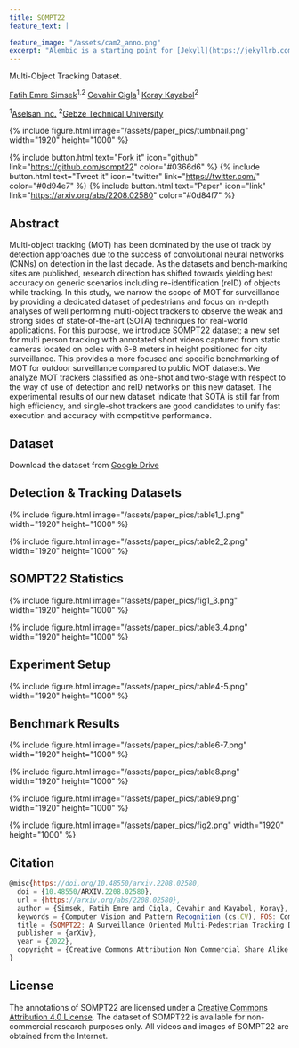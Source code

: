 ```yaml
---
title: SOMPT22
feature_text: | 
  
feature_image: "/assets/cam2_anno.png"
excerpt: "Alembic is a starting point for [Jekyll](https://jekyllrb.com/) projects. Rather than starting from scratch, this boilerplate is designed to get the ball rolling immediately. Install it, configure it, tweak it, push it."
---
```


Multi-Object Tracking Dataset. 

[Fatih Emre Simsek](https://www.linkedin.com/in/fatihemresimsek/ "Fatih Emre Simsek")<sup>1,2</sup> [Cevahir Cigla](https://www.linkedin.com/in/cevahir-%C3%A7%C4%B1%C4%9Fla-phd-19236135/ "Cevahir Cigla")<sup>1</sup> [Koray Kayabol](https://www.linkedin.com/in/koray-kayabol-75454045/ "Koray Kayabol")<sup>2</sup>

<sup>1</sup>[Aselsan Inc.](https://www.linkedin.com/company/aselsan/mycompany/ "Aselsan Inc.") <sup>2</sup>[Gebze Technical University](https://www.linkedin.com/school/gebze-teknik-%C3%BCniversitesi/ "Gebze Technical University") 

{% include figure.html image="/assets/paper_pics/tumbnail.png" width="1920" height="1000" %}


{% include button.html text="Fork it" icon="github" link="https://github.com/sompt22" color="#0366d6" %} {% include button.html text="Tweet it" icon="twitter" link="https://twitter.com/" color="#0d94e7" %} {% include button.html text="Paper" icon="link" link="https://arxiv.org/abs/2208.02580" color="#0d84f7" %}


## Abstract

Multi-object tracking (MOT) has been dominated by the use of track by detection approaches due to the success of convolutional neural networks (CNNs) on detection in the last decade. As the datasets and bench-marking sites are published, research direction has shifted towards yielding best accuracy on generic scenarios including re-identification
(reID) of objects while tracking. In this study, we narrow the scope of MOT for surveillance by providing a dedicated dataset of pedestrians and focus on in-depth analyses of well performing multi-object trackers to observe the weak and strong sides of state-of-the-art (SOTA) techniques for real-world applications. For this purpose, we introduce SOMPT22 dataset; a new set for multi person tracking with annotated short videos
captured from static cameras located on poles with 6-8 meters in height positioned for city surveillance. This provides a more focused and specific benchmarking of MOT for outdoor surveillance compared to public MOT datasets. We analyze MOT trackers classified as one-shot and two-stage with respect to the way of use of detection and reID networks on
this new dataset. The experimental results of our new dataset indicate that SOTA is still far from high efficiency, and single-shot trackers are good candidates to unify fast execution and accuracy with competitive performance.

## Dataset

Download the dataset from [Google Drive](https://drive.google.com/drive/folders/1Z_gnFmX-EKUe4yLBQPa2pxXkyqYbxkhX?usp=sharing)

## Detection & Tracking Datasets


{% include figure.html image="/assets/paper_pics/table1_1.png" width="1920" height="1000" %}

{% include figure.html image="/assets/paper_pics/table2_2.png" width="1920" height="1000" %}

## SOMPT22 Statistics

{% include figure.html image="/assets/paper_pics/fig1_3.png" width="1920" height="1000" %}

{% include figure.html image="/assets/paper_pics/table3_4.png" width="1920" height="1000" %}

## Experiment Setup

{% include figure.html image="/assets/paper_pics/table4-5.png" width="1920" height="1000" %}


## Benchmark Results

{% include figure.html image="/assets/paper_pics/table6-7.png" width="1920" height="1000" %}

{% include figure.html image="/assets/paper_pics/table8.png" width="1920" height="1000" %}

{% include figure.html image="/assets/paper_pics/table9.png" width="1920" height="1000" %}

{% include figure.html image="/assets/paper_pics/fig2.png" width="1920" height="1000" %}

## Citation

``` js
@misc{https://doi.org/10.48550/arxiv.2208.02580,
  doi = {10.48550/ARXIV.2208.02580},
  url = {https://arxiv.org/abs/2208.02580},
  author = {Simsek, Fatih Emre and Cigla, Cevahir and Kayabol, Koray},
  keywords = {Computer Vision and Pattern Recognition (cs.CV), FOS: Computer and information sciences, FOS: Computer and information sciences},
  title = {SOMPT22: A Surveillance Oriented Multi-Pedestrian Tracking Dataset},
  publisher = {arXiv},
  year = {2022},
  copyright = {Creative Commons Attribution Non Commercial Share Alike 4.0 International}
}
```


## License

The annotations of SOMPT22 are licensed under a [Creative Commons Attribution 4.0 License](https://creativecommons.org/licenses/by/4.0 "Creative Commons Attribution 4.0 License"). The dataset of SOMPT22 is available for non-commercial research purposes only. All videos and images of SOMPT22 are obtained from the Internet. 
